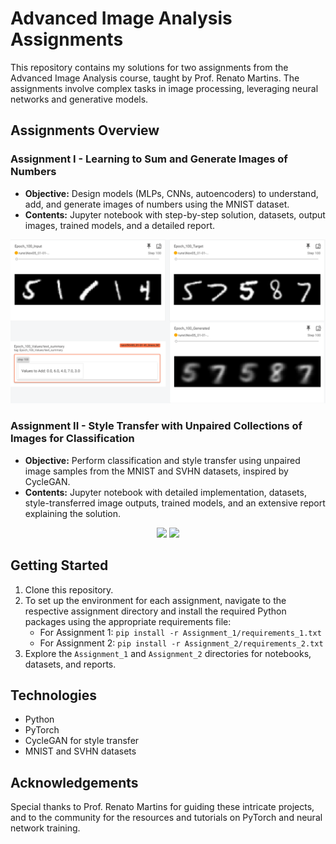 # Advanced Image Analysis Assignments

This repository contains my solutions for two assignments from the Advanced Image Analysis course, taught by Prof. Renato Martins. The assignments involve complex tasks in image processing, leveraging neural networks and generative models.

## Assignments Overview

### Assignment I - Learning to Sum and Generate Images of Numbers

- **Objective:** Design models (MLPs, CNNs, autoencoders) to understand, add, and generate images of numbers using the MNIST dataset.
- **Contents:** Jupyter notebook with step-by-step solution, datasets, output images, trained models, and a detailed report.

![Assignment1](https://github.com/GraceSevillano/Advanced-Image-Analysis-Assignments/blob/master/Assignment_1/images/imagenes_modelilin.png)

### Assignment II - Style Transfer with Unpaired Collections of Images for Classification

- **Objective:** Perform classification and style transfer using unpaired image samples from the MNIST and SVHN datasets, inspired by CycleGAN.
- **Contents:** Jupyter notebook with detailed implementation, datasets, style-transferred image outputs, trained models, and an extensive report explaining the solution.

<p align="center">
  <img src="https://github.com/GraceSevillano/Advanced-Image-Analysis-Assignments/blob/master/Assignment_2/images/generator_A_GANS1.gif" width="226" />
  <img src="https://github.com/GraceSevillano/Advanced-Image-Analysis-Assignments/blob/master/Assignment_2/images/generator_A_GANS2.gif" width="226" />
</p>

## Getting Started

1. Clone this repository.
2. To set up the environment for each assignment, navigate to the respective assignment directory and install the required Python packages using the appropriate requirements file:
   - For Assignment 1: `pip install -r Assignment_1/requirements_1.txt`
   - For Assignment 2: `pip install -r Assignment_2/requirements_2.txt`
3. Explore the `Assignment_1` and `Assignment_2` directories for notebooks, datasets, and reports.

## Technologies

- Python
- PyTorch
- CycleGAN for style transfer
- MNIST and SVHN datasets

## Acknowledgements

Special thanks to Prof. Renato Martins for guiding these intricate projects, and to the community for the resources and tutorials on PyTorch and neural network training.

